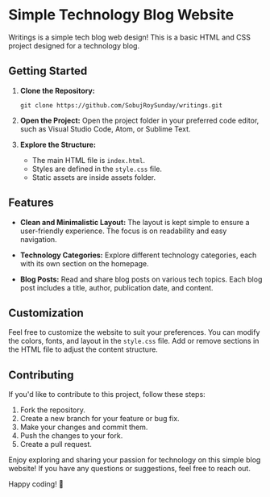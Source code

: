 # Simple Technology Blog Website

Writings is a simple tech blog web design! This is a basic HTML and CSS project designed for a technology blog.

## Getting Started

1. **Clone the Repository:**

   ```
   git clone https://github.com/SobujRoySunday/writings.git
   ```

2. **Open the Project:**
   Open the project folder in your preferred code editor, such as Visual Studio Code, Atom, or Sublime Text.

3. **Explore the Structure:**
   - The main HTML file is `index.html`.
   - Styles are defined in the `style.css` file.
   - Static assets are inside assets folder.

## Features

- **Clean and Minimalistic Layout:**
  The layout is kept simple to ensure a user-friendly experience. The focus is on readability and easy navigation.

- **Technology Categories:**
  Explore different technology categories, each with its own section on the homepage.

- **Blog Posts:**
  Read and share blog posts on various tech topics. Each blog post includes a title, author, publication date, and content.

## Customization

Feel free to customize the website to suit your preferences. You can modify the colors, fonts, and layout in the `style.css` file. Add or remove sections in the HTML file to adjust the content structure.

## Contributing

If you'd like to contribute to this project, follow these steps:

1. Fork the repository.
2. Create a new branch for your feature or bug fix.
3. Make your changes and commit them.
4. Push the changes to your fork.
5. Create a pull request.

Enjoy exploring and sharing your passion for technology on this simple blog website! If you have any questions or suggestions, feel free to reach out.

Happy coding! 🚀
